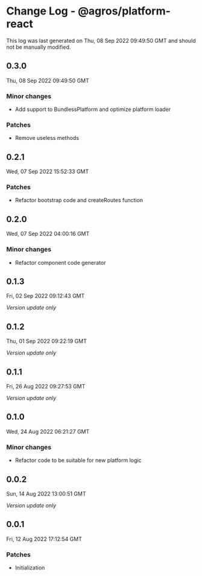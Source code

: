 # Change Log - @agros/platform-react

This log was last generated on Thu, 08 Sep 2022 09:49:50 GMT and should not be manually modified.

## 0.3.0
Thu, 08 Sep 2022 09:49:50 GMT

### Minor changes

- Add support to BundlessPlatform and optimize platform loader

### Patches

- Remove useless methods

## 0.2.1
Wed, 07 Sep 2022 15:52:33 GMT

### Patches

- Refactor bootstrap code and createRoutes function

## 0.2.0
Wed, 07 Sep 2022 04:00:16 GMT

### Minor changes

- Refactor component code generator

## 0.1.3
Fri, 02 Sep 2022 09:12:43 GMT

_Version update only_

## 0.1.2
Thu, 01 Sep 2022 09:22:19 GMT

_Version update only_

## 0.1.1
Fri, 26 Aug 2022 09:27:53 GMT

_Version update only_

## 0.1.0
Wed, 24 Aug 2022 06:21:27 GMT

### Minor changes

- Refactor code to be suitable for new platform logic

## 0.0.2
Sun, 14 Aug 2022 13:00:51 GMT

_Version update only_

## 0.0.1
Fri, 12 Aug 2022 17:12:54 GMT

### Patches

- Initialization

